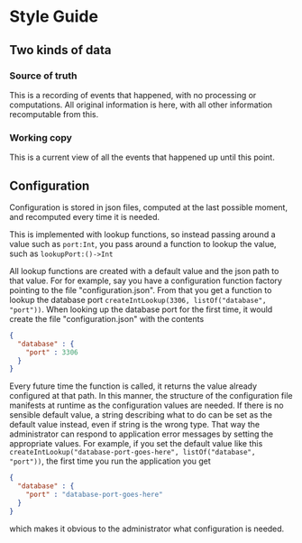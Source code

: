 # Style Guide

## Two kinds of data

### Source of truth

This is a recording of events that happened, with no processing or computations.
All original information is here, with all other information recomputable from this.

### Working copy

This is a current view of all the events that happened up until this point.

## Configuration
Configuration is stored in json files, 
computed at the last possible moment,
and recomputed every time it is needed.

This is implemented with lookup functions, so instead passing around a value such as `port:Int`,
you pass around a function to lookup the value, such as `lookupPort:()->Int`

All lookup functions are created with a default value and the json path to that value.
For for example, say you have a configuration function factory pointing to the file "configuration.json".
From that you get a function to lookup the database port `createIntLookup(3306, listOf("database", "port"))`.
When looking up the database port for the first time, it would create the file "configuration.json" with the contents
```json
{
  "database" : {
    "port" : 3306
  }
}
```
Every future time the function is called, it returns the value already configured at that path.
In this manner, the structure of the configuration file manifests at runtime as the configuration values are needed.
If there is no sensible default value, a string describing what to do can be set as the default value instead, even if string is the wrong type.
That way the administrator can respond to application error messages by setting the appropriate values.
For example, if you set the default value like this `createIntLookup("database-port-goes-here", listOf("database", "port"))`,
the first time you run the application you get 
```json
{
  "database" : {
    "port" : "database-port-goes-here"
  }
}
```
which makes it obvious to the administrator what configuration is needed.
